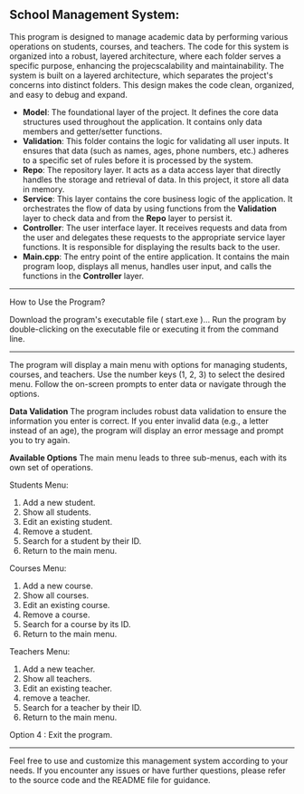 **School Management System**:
--------------------------
This program is designed to manage academic data by performing various operations on students, courses, and teachers. The code for this system is organized into a robust, layered architecture, where each folder serves a specific purpose, enhancing the projecscalability and maintainability.
The system is built on a layered architecture, which separates the project's concerns into distinct folders. This design makes the code clean, organized, and easy to debug and expand.

* **Model**: The foundational layer of the project. It defines the core data structures used throughout the application. It contains only data members and getter/setter functions.
* **Validation**: This folder contains the logic for validating all user inputs. It ensures that data (such as names, ages, phone numbers, etc.) adheres to a specific set of rules before it is processed by the system.
* **Repo**: The repository layer. It acts as a data access layer that directly handles the storage and retrieval of data. In this project, it store all data in memory.
* **Service**: This layer contains the core business logic of the application. It orchestrates the flow of data by using functions from the **Validation** layer to check data and from the **Repo** layer to persist it.
* **Controller**: The user interface layer. It receives requests and data from the user and delegates these requests to the appropriate service layer functions. It is responsible for displaying the results back to the user.
* **Main.cpp**: The entry point of the entire application. It contains the main program loop, displays all menus, handles user input, and calls the functions in the **Controller** layer.

---
How to Use the Program?

Download the program's executable file ( start.exe )...
Run the program by double-clicking on the executable file or executing it from the command line.

---
The program will display a main menu with options for managing students, courses, and teachers.
Use the number keys (1, 2, 3) to select the desired menu.
Follow the on-screen prompts to enter data or navigate through the options.

**Data Validation**
The program includes robust data validation to ensure the information you enter is correct. If you enter invalid data (e.g., a letter instead of an age), the program will display an error message and prompt you to try again.

**Available Options**
The main menu leads to three sub-menus, each with its own set of operations.

Students Menu:
1. Add a new student.
2. Show all students.
3. Edit an existing student.
4. Remove a student.
5. Search for a student by their ID.
6. Return to the main menu.

Courses Menu:
1. Add a new course.
2. Show all courses.
3. Edit an existing course.
4. Remove a course.
5. Search for a course by its ID.
6. Return to the main menu.

Teachers Menu:
1. Add a new teacher.
2. Show all teachers.
3. Edit an existing teacher.
4. remove a teacher.
5. Search for a teacher by their ID.
6. Return to the main menu.

Option 4 : Exit the program.

---
Feel free to use and customize this management system according to your needs. If you encounter any issues or have further questions, please refer to the source code and the README file for guidance.

